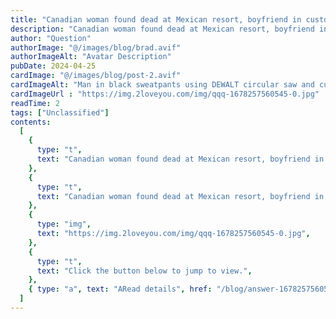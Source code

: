 ```yaml
---
title: "Canadian woman found dead at Mexican resort, boyfriend in custody: 'We want to know what happened'"
description: "Canadian woman found dead at Mexican resort, boyfriend in custody: 'We want to know what happened'"
author: "Question"
authorImage: "@/images/blog/brad.avif"
authorImageAlt: "Avatar Description"
pubDate: 2024-04-25
cardImage: "@/images/blog/post-2.avif"
cardImageAlt: "Man in black sweatpants using DEWALT circular saw and cutting a wood plank"
cardImageUrl : "https://img.2loveyou.com/img/qqq-1678257560545-0.jpg"
readTime: 2
tags: ["Unclassified"]
contents:
  [
    {
      type: "t",
      text: "Canadian woman found dead at Mexican resort, boyfriend in custody: 'We want to know what happened'",
    },
    {
      type: "t",
      text: "Canadian woman found dead at Mexican resort, boyfriend in custody: 'We want to know what happened'",
    },
    {
      type: "img",
      text: "https://img.2loveyou.com/img/qqq-1678257560545-0.jpg",
    },
    {
      type: "t",
      text: "Click the button below to jump to view.",
    },
    { type: "a", text: "ARead details", href: "/blog/answer-1678257560545-384737/" },
  ]
---
```

